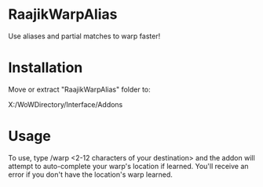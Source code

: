 # RaajikWarpAlias
 Use aliases and partial matches to warp faster!

# Installation
 Move or extract "RaajikWarpAlias" folder to: 
 
 X:/WoWDirectory/Interface/Addons

# Usage
 To use, type /warp <2-12 characters of your destination> and the addon will attempt to auto-complete your warp's location if learned. You'll receive an error if you don't have the location's warp learned.
